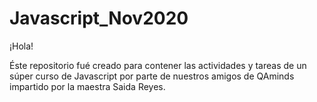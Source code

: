# Javascript_Nov2020
 ¡Hola!
 
 Éste repositorio fué creado para contener las actividades y tareas de un súper curso de Javascript por parte de nuestros amigos de QAminds impartido por la maestra Saida Reyes.
